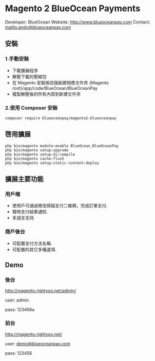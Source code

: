 # Magento 2 BlueOcean Payments

Developer: BlueOcean
Website: http://www.blueoceanpay.com
Contact: <mailto:andy@blueoceanpay.com>

## 安裝
### 1.手動安裝

 * 下載擴展程序
 * 解壓下載的壓縮包
 * 在 Magento 安裝根目錄創建相應文件夾 {Magento root}/app/code/BlueOcean/BlueOceanPay
 * 複製解壓後的所有內容到新建文件夾

### 2.使用 Composer 安裝

```
composer require blueoceanpay/magento2-blueoceanpay
```

## 啓用擴展

```
php bin/magento module:enable BlueOcean_BlueOceanPay
php bin/magento setup:upgrade
php bin/magento setup:di:compile
php bin/magento cache:flush
php bin/magento setup:static-content:deploy
```


## 擴展主要功能
### 用戶端

 - 使用戶可通過微信掃描支付二維碼，完成訂單支付.
 - 實時支付結果通知.
 - 多語言支持.

### 商戶後台

 - 可配置支付方法名稱.
 - 可配置的其它多種選項.


## Demo

### 後台

http://magento.rightyoo.net/admin/

user: admin

pass: 123456a

### 前台

http://magento.rightyoo.net/

user: demo@blueoceanpay.com

pass: 123456

 
